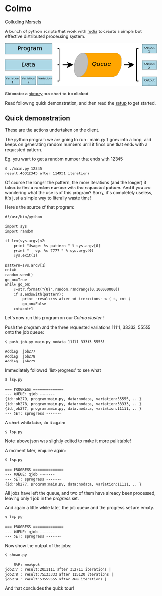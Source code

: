 Colmo
=====

Colluding Morsels

A bunch of python scripts that work with [redis](http://redis.io/) to create a simple but effective distributed processing system. 

![](pipeline.png)

Sidenote: a [history](history.md) too short to be clicked 

Read following quick demonstration, and then read the [setup](setup.md) to get started. 

## Quick demonstration 

These are the actions undertaken on the client.

The python program we are going to run ('main.py') goes into a loop, and keeps on generating random numbers until it finds one that ends with a requested pattern. 

Eg. you want to get a random number that ends with 12345 


    $ ./main.py 12345
    result:46312345 after 114951 iterations

Of course the longer the pattern, the more iterations (and the longer) it takes to find a random number with the requested pattern. 
And if you are wondering what the use is of this program? Sorry, it's completely useless, it's just a simple way to literally waste time! 

Here's the source of that program:

    #!/usr/bin/python 

    import sys
    import random

    if len(sys.argv)<2:
        print "Usage: %s pattern " % sys.argv[0]
        print "   eg. %s 7777 " % sys.argv[0]
        sys.exit(1)

    pattern=sys.argv[1]
    cnt=0
    random.seed()
    go_on=True
    while go_on:
        s=str.format("{0}",random.randrange(0,100000000))
        if s.endswith(pattern):
            print "result:%s after %d iterations" % ( s, cnt )
            go_on=False
        cnt=cnt+1

Let's now run this program on our *Colmo cluster* ! 

Push the program and the three requested variations 11111, 33333, 55555 onto the job queue: 

    $ push_job.py main.py nodata 11111 33333 55555 

    Adding  job277
    Adding  job278
    Adding  job279

Immediately followed 'list-progress' to see what
 
    $ lsp.py 

    === PROGRESS ============== 
    --- QUEUE: qjob ------- 
    {id:job279, program:main.py, data:nodata, variation:55555, .. }
    {id:job278, program:main.py, data:nodata, variation:33333, .. }
    {id:job277, program:main.py, data:nodata, variation:11111, .. }
    --- SET: sprogress ------- 

A short while later, do it again: 

    $ lsp.py 



Note: above json was slightly edited to make it more pallatable! 

A moment later, enquire again:

    $ lsp.py 

    === PROGRESS ============== 
    --- QUEUE: qjob ------- 
    --- SET: sprogress ------- 
    {id:job277, program:main.py, data:nodata, variation:11111, .. }

All jobs have left the queue, and two of them have already been processed, leaving only 1 job in the *progress* set. 

And again a little while later, the job queue and the progress set are empty. 

    $ lsp.py 

    === PROGRESS ============== 
    --- QUEUE: qjob ------- 
    --- SET: sprogress ------- 

Now show the output of the jobs:

    $ showo.py 

    --- MAP: moutput ------- 
    job277 : result:2011111 after 352711 iterations | 
    job278 : result:75133333 after 115120 iterations | 
    job279 : result:57555555 after 460 iterations | 
   
And that concludes the quick tour! 
 
